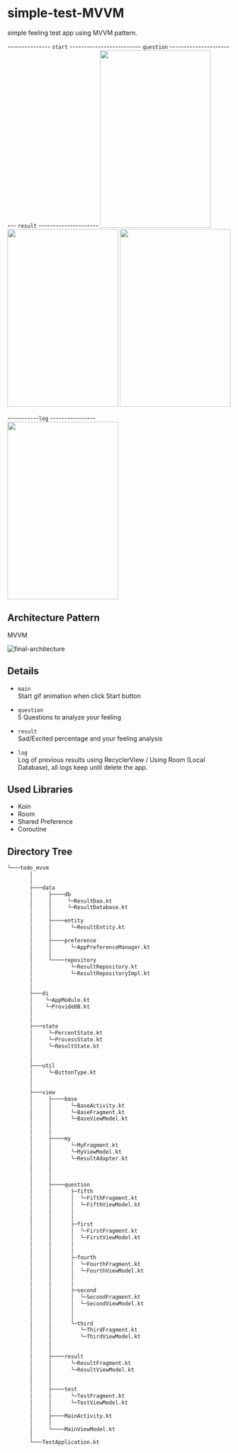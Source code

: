 # simple-test-MVVM
simple feeling test app using MVVM pattern.

--------------- `start` ------------------------- `question` ------------------------ `result` --------------------- 
<img src="https://user-images.githubusercontent.com/71416677/133190895-10b33185-79e6-44a2-bedd-95a1f583e97f.gif" width="250" height="400"/>
<img src="https://user-images.githubusercontent.com/71416677/133190902-35782911-e6d6-4df9-b76a-e056cebe5ff2.gif" width="250" height="400"/>
<img src="https://user-images.githubusercontent.com/71416677/133190889-8a2fc301-0cdd-4e01-a0d4-fa2fd84198fe.gif" width="250" height="400"/>  




-----------`log` ----------------    
<img src="https://user-images.githubusercontent.com/71416677/133190904-69a5f771-f37e-413b-aa22-cedfbe16d08e.gif" width="250" height="400"/>


## Architecture Pattern
MVVM 

![final-architecture](https://user-images.githubusercontent.com/71416677/132950781-3b8c1373-825b-4685-a900-de84f4e5f062.png)  

## Details
* `main`    
Start gif animation when click Start button

* `question`  
5 Questions to analyze your feeling

* `result`  
Sad/Excited percentage and your feeling analysis

* `log`  
Log of previous results using RecyclerView / Using Room (Local Database), all logs keep until delete the app. 


## Used Libraries
* Koin
* Room
* Shared Preference
* Coroutine  

## Directory Tree 
```bash
└───todo_mvvm   
       │
       │  
       ├───data   
       │     ├────db   
       │     │     └─ResultDao.kt   
       │     │     └─ResultDatabase.kt   
       │     │   
       │     ├────entity   
       │     │      └─ResultEntity.kt   
       │     │
       │     ├────preference
       │     │      └─AppPreferenceManager.kt
       │     │
       │     └────repository   
       │            └─ResultRepository.kt   
       │            └─ResultRepositoryImpl.kt   
       │   
       │   
       ├───di   
       │    └─AppModule.kt   
       │    └─ProvideDB.kt   
       │   
       │   
       ├───state  
       │     └─PercentState.kt   
       │     └─ProcessState.kt 
       │     └─ResultState.kt    
       │
       │
       ├───util
       │     └─ButtonType.kt   
       │
       │
       ├───view
       │     ├────base   
       │     │      └─BaseActivity.kt   
       │     │      └─BaseFragment.kt      
       │     │      └─BaseViewModel.kt   
       │     │
       │     │
       │     ├────my
       │     │      └─MyFragment.kt   
       │     │      └─MyViewModel.kt      
       │     │      └─ResultAdapter.kt 
       │     │
       │     │
       │     │
       │     ├────question    
       │     │      ├─fifth
       │     │      │  └─FifthFragment.kt
       │     │      │  └─FifthViewModel.kt
       │     │      │
       │     │      │
       │     │      ├─first
       │     │      │  └─FirstFragment.kt
       │     │      │  └─FirstViewModel.kt
       │     │      │
       │     │      │
       │     │      ├─fourth
       │     │      │  └─FourthFragment.kt
       │     │      │  └─FourthViewModel.kt
       │     │      │
       │     │      │
       │     │      ├─second
       │     │      │  └─SecondFragment.kt
       │     │      │  └─SecondViewModel.kt
       │     │      │
       │     │      │
       │     │      └─third
       │     │         └─ThirdFragment.kt
       │     │         └─ThirdViewModel.kt
       │     │
       │     │
       │     ├────result
       │     │      └─ResultFragment.kt   
       │     │      └─ResultViewModel.kt 
       │     │
       │     │
       │     ├────test
       │     │      └─TestFragment.kt   
       │     │      └─TestViewModel.kt
       │     │
       │     ├────MainActivity.kt
       │     │
       │     └────MainViewModel.kt   
       │   
       └───TestApplication.kt
